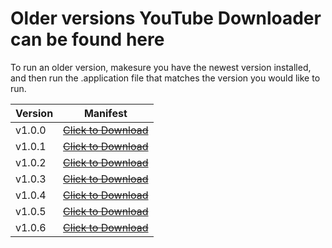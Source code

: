 # Older versions YouTube Downloader can be found here
To run an older version, makesure you have the newest version installed, and then run the .application file that matches the version you would like to run.

| Version | Manifest |
|---------|----------|
| v1.0.0 | ~~<a href="https://raw.githubusercontent.com/erwijet/YouTube-Downloader/master/publish/Application%20Files/YouTube%20Downloader_1_0_0_0/YouTube%20Downloader.application" download>Click to Download</a>~~|
| v1.0.1 | ~~<a href="https://raw.githubusercontent.com/erwijet/YouTube-Downloader/master/publish/Application%20Files/YouTube%20Downloader_1_0_1_0/YouTube%20Downloader.application" download>Click to Download</a>~~|
| v1.0.2 | ~~<a href="https://raw.githubusercontent.com/erwijet/YouTube-Downloader/master/publish/Application%20Files/YouTube%20Downloader_1_0_2_0/YouTube%20Downloader.application" download>Click to Download</a>~~|
| v1.0.3 | ~~<a href="https://raw.githubusercontent.com/erwijet/YouTube-Downloader/master/publish/Application%20Files/YouTube%20Downloader_1_0_3_0/YouTube%20Downloader.application" download>Click to Download</a>~~|
| v1.0.4 | ~~<a href="https://raw.githubusercontent.com/erwijet/YouTube-Downloader/master/publish/Application%20Files/YouTube%20Downloader_1_0_4_0/YouTube%20Downloader.application" download>Click to Download</a>~~|
| v1.0.5 | ~~<a href="https://raw.githubusercontent.com/erwijet/YouTube-Downloader/master/publish/Application%20Files/YouTube%20Downloader_1_0_5_0/YouTube%20Downloader.application" download>Click to Download</a>~~|
| v1.0.6 | ~~<a href="https://raw.githubusercontent.com/erwijet/YouTube-Downloader/master/publish/Application%20Files/YouTube%20Downloader_1_0_6_0/YouTube%20Downloader.application" download>Click to Download</a>~~|
